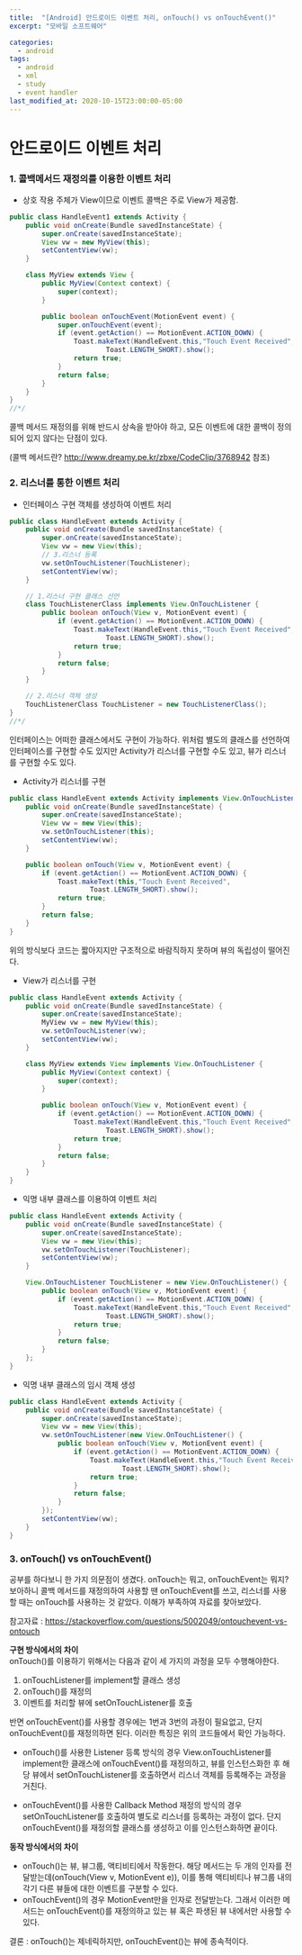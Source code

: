 ```yaml
---
title:  "[Android] 안드로이드 이벤트 처리, onTouch() vs onTouchEvent()"
excerpt: "모바일 소프트웨어"

categories:
  - android
tags:
  - android
  - xml
  - study
  - event handler
last_modified_at: 2020-10-15T23:00:00-05:00
---
```


# 안드로이드 이벤트 처리

### 1. 콜백메서드 재정의를 이용한 이벤트 처리
* 상호 작용 주체가 View이므로 이벤트 콜백은 주로 View가 제공함.

~~~java
public class HandleEvent1 extends Activity {
	public void onCreate(Bundle savedInstanceState) {
		super.onCreate(savedInstanceState);
		View vw = new MyView(this);
		setContentView(vw);
	}

	class MyView extends View {
		public MyView(Context context) {
			super(context);
		}

		public boolean onTouchEvent(MotionEvent event) {
			super.onTouchEvent(event);
			if (event.getAction() == MotionEvent.ACTION_DOWN) {
				Toast.makeText(HandleEvent.this,"Touch Event Received",
						Toast.LENGTH_SHORT).show();
				return true;
			}
			return false;
		}
	}
}
//*/
~~~

콜백 메서드 재정의를 위해 반드시 상속을 받아야 하고, 모든 이벤트에 대한 콜백이 정의되어 있지 않다는 단점이 있다.  

(콜백 메서드란? http://www.dreamy.pe.kr/zbxe/CodeClip/3768942 참조)

### 2. 리스너를 통한 이벤트 처리  

* 인터페이스 구현 객체를 생성하여 이벤트 처리

~~~java
public class HandleEvent extends Activity {
	public void onCreate(Bundle savedInstanceState) {
		super.onCreate(savedInstanceState);
		View vw = new View(this);
		// 3.리스너 등록
		vw.setOnTouchListener(TouchListener);
		setContentView(vw);
	}

	// 1.리스너 구현 클래스 선언
	class TouchListenerClass implements View.OnTouchListener {
		public boolean onTouch(View v, MotionEvent event) {
			if (event.getAction() == MotionEvent.ACTION_DOWN) {
				Toast.makeText(HandleEvent.this,"Touch Event Received",
						Toast.LENGTH_SHORT).show();
				return true;
			}
			return false;
		}
	}

	// 2.리스너 객체 생성
	TouchListenerClass TouchListener = new TouchListenerClass();
}
//*/
~~~ 
인터페이스는 어떠한 클래스에서도 구현이 가능하다. 위처럼 별도의 클래스를 선언하여 인터페이스를 구현할 수도 있지만 Activity가 리스너를 구현할 수도 있고, 뷰가 리스너를 구현할 수도 있다.

* Activity가 리스너를 구현
~~~Java
public class HandleEvent extends Activity implements View.OnTouchListener {
	public void onCreate(Bundle savedInstanceState) {
		super.onCreate(savedInstanceState);
		View vw = new View(this);
		vw.setOnTouchListener(this);
		setContentView(vw);
	}

	public boolean onTouch(View v, MotionEvent event) {
		if (event.getAction() == MotionEvent.ACTION_DOWN) {
			Toast.makeText(this,"Touch Event Received",
					Toast.LENGTH_SHORT).show();
			return true;
		}
		return false;
	}
}
~~~
위의 방식보다 코드는 짧아지지만 구조적으로 바람직하지 못하며 뷰의 독립성이 떨어진다.

* View가 리스너를 구현
~~~java
public class HandleEvent extends Activity {
	public void onCreate(Bundle savedInstanceState) {
		super.onCreate(savedInstanceState);
		MyView vw = new MyView(this);
		vw.setOnTouchListener(vw);
		setContentView(vw);
	}

	class MyView extends View implements View.OnTouchListener {
		public MyView(Context context) {
			super(context);
		}

		public boolean onTouch(View v, MotionEvent event) {
			if (event.getAction() == MotionEvent.ACTION_DOWN) {
				Toast.makeText(HandleEvent.this,"Touch Event Received",
						Toast.LENGTH_SHORT).show();
				return true;
			}
			return false;
		}
	}
}
~~~

* 익명 내부 클래스를 이용하여 이벤트 처리
~~~java
public class HandleEvent extends Activity {
	public void onCreate(Bundle savedInstanceState) {
		super.onCreate(savedInstanceState);
		View vw = new View(this);
		vw.setOnTouchListener(TouchListener);
		setContentView(vw);
	}

	View.OnTouchListener TouchListener = new View.OnTouchListener() {
		public boolean onTouch(View v, MotionEvent event) {
			if (event.getAction() == MotionEvent.ACTION_DOWN) {
				Toast.makeText(HandleEvent.this,"Touch Event Received",
						Toast.LENGTH_SHORT).show();
				return true;
			}
			return false;
		}
	};
}
~~~

* 익명 내부 클래스의 임시 객체 생성
~~~java
public class HandleEvent extends Activity {
	public void onCreate(Bundle savedInstanceState) {
		super.onCreate(savedInstanceState);
		View vw = new View(this);
		vw.setOnTouchListener(new View.OnTouchListener() {
			public boolean onTouch(View v, MotionEvent event) {
				if (event.getAction() == MotionEvent.ACTION_DOWN) {
					Toast.makeText(HandleEvent.this,"Touch Event Received",
							Toast.LENGTH_SHORT).show();
					return true;
				}
				return false;
			}
		});
		setContentView(vw);
	}
}
~~~

### 3. onTouch() vs onTouchEvent()   
공부를 하다보니 한 가지 의문점이 생겼다. onTouch는 뭐고, onTouchEvent는 뭐지? 보아하니 콜백 메서드를 재정의하여 사용할 땐 onTouchEvent를 쓰고, 리스너를 사용할 때는 onTouch를 사용하는 것 같았다. 이해가 부족하여 자료를 찾아보았다.

참고자료 : https://stackoverflow.com/questions/5002049/ontouchevent-vs-ontouch

**구현 방식에서의 차이**    
onTouch()를 이용하기 위해서는 다음과 같이 세 가지의 과정을 모두 수행해야한다. 
1. onTouchListener를 implement할 클래스 생성
2. onTouch()를 재정의 
3. 이벤트를 처리할 뷰에 setOnTouchListener를 호출

반면 onTouchEvent()를 사용할 경우에는 1번과 3번의 과정이 필요없고, 단지 onTouchEvent()를 재정의하면 된다. 이러한 특징은 위의 코드들에서 확인 가능하다.  

* onTouch()를 사용한 Listener 등록 방식의 경우 View.onTouchListener를 implement한 클래스에 onTouchEvent()를 재정의하고, 뷰를 인스턴스화한 후 해당 뷰에서 setOnTouchListener를 호출하면서 리스너 객체를 등록해주는 과정을 거친다.

* onTouchEvent()를 사용한 Callback Method 재정의 방식의 경우 setOnTouchListener를 호출하여 별도로 리스너를 등록하는 과정이 없다. 단지 onTouchEvent()를 재정의할 클래스를 생성하고 이를 인스턴스화하면 끝이다.  


**동작 방식에서의 차이**

* onTouch()는 뷰, 뷰그룹, 액티비티에서 작동한다. 해당 메서드는 두 개의 인자를 전달받는데(onTouch(View v, MotionEvent e)), 이를 통해 액티비티나 뷰그룹 내의 각기 다른 뷰들에 대한 이벤트를 구분할 수 있다. 
* onTouchEvent()의 경우 MotionEvent만을 인자로 전달받는다. 그래서 이러한 메서드는 onTouchEvent()를 재정의하고 있는 뷰 혹은 파생된 뷰 내에서만 사용할 수 있다.

결론 : onTouch()는 제네릭하지만, onTouchEvent()는 뷰에 종속적이다.
